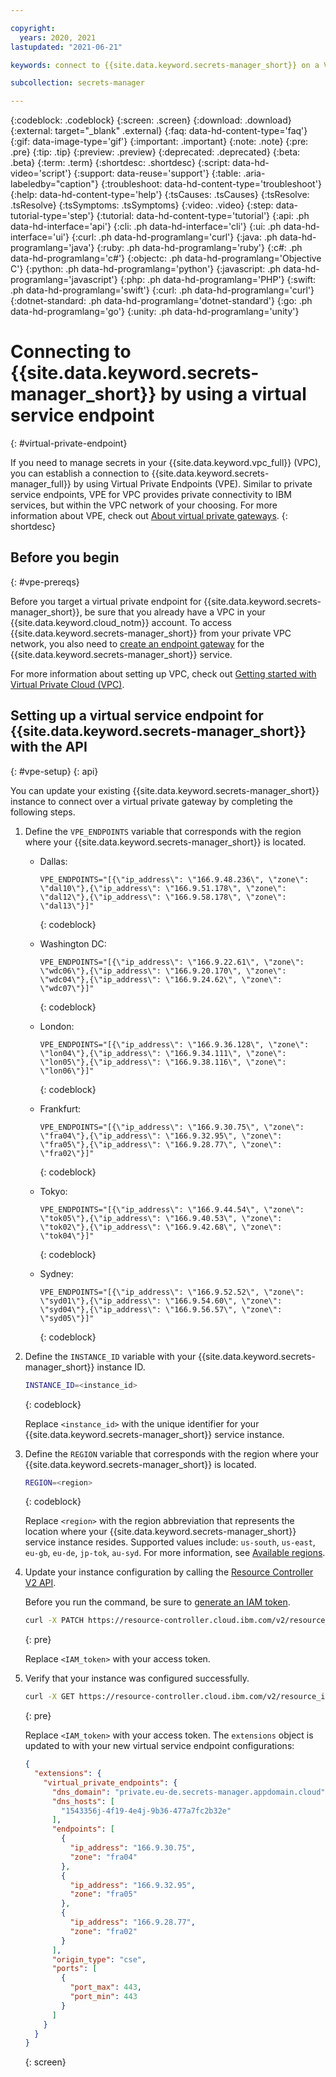 ```yaml
---

copyright:
  years: 2020, 2021
lastupdated: "2021-06-21"

keywords: connect to {{site.data.keyword.secrets-manager_short}} on a VPC, virtual service endpoints, virtual private cloud, connect via VPC, connect through VPC, connect via VPE, connect through VPE

subcollection: secrets-manager

---
```


{:codeblock: .codeblock}
{:screen: .screen}
{:download: .download}
{:external: target="_blank" .external}
{:faq: data-hd-content-type='faq'}
{:gif: data-image-type='gif'}
{:important: .important}
{:note: .note}
{:pre: .pre}
{:tip: .tip}
{:preview: .preview}
{:deprecated: .deprecated}
{:beta: .beta}
{:term: .term}
{:shortdesc: .shortdesc}
{:script: data-hd-video='script'}
{:support: data-reuse='support'}
{:table: .aria-labeledby="caption"}
{:troubleshoot: data-hd-content-type='troubleshoot'}
{:help: data-hd-content-type='help'}
{:tsCauses: .tsCauses}
{:tsResolve: .tsResolve}
{:tsSymptoms: .tsSymptoms}
{:video: .video}
{:step: data-tutorial-type='step'}
{:tutorial: data-hd-content-type='tutorial'}
{:api: .ph data-hd-interface='api'}
{:cli: .ph data-hd-interface='cli'}
{:ui: .ph data-hd-interface='ui'}
{:curl: .ph data-hd-programlang='curl'}
{:java: .ph data-hd-programlang='java'}
{:ruby: .ph data-hd-programlang='ruby'}
{:c#: .ph data-hd-programlang='c#'}
{:objectc: .ph data-hd-programlang='Objective C'}
{:python: .ph data-hd-programlang='python'}
{:javascript: .ph data-hd-programlang='javascript'}
{:php: .ph data-hd-programlang='PHP'}
{:swift: .ph data-hd-programlang='swift'}
{:curl: .ph data-hd-programlang='curl'}
{:dotnet-standard: .ph data-hd-programlang='dotnet-standard'}
{:go: .ph data-hd-programlang='go'}
{:unity: .ph data-hd-programlang='unity'}

# Connecting to {{site.data.keyword.secrets-manager_short}} by using a virtual service endpoint
{: #virtual-private-endpoint}

If you need to manage secrets in your {{site.data.keyword.vpc_full}} (VPC), you can establish a connection to {{site.data.keyword.secrets-manager_full}} by using Virtual Private Endpoints (VPE). Similar to private service endpoints, VPE for VPC provides private connectivity to IBM services, but within the VPC network of your choosing. For more information about VPE, check out [About virtual private gateways](/docs/vpc?topic=vpc-about-vpe).
{: shortdesc}

## Before you begin
{: #vpe-prereqs}

Before you target a virtual private endpoint for {{site.data.keyword.secrets-manager_short}}, be sure that you already have a VPC in your {{site.data.keyword.cloud_notm}} account. To access {{site.data.keyword.secrets-manager_short}} from your private VPC network, you also need to [create an endpoint gateway](/docs/vpc?topic=vpc-ordering-endpoint-gateway) for the {{site.data.keyword.secrets-manager_short}} service.

For more information about setting up VPC, check out [Getting started with Virtual Private Cloud (VPC)](/docs/vpc?topic=vpc-getting-started). 

## Setting up a virtual service endpoint for {{site.data.keyword.secrets-manager_short}} with the API
{: #vpe-setup}
{: api}

You can update your existing {{site.data.keyword.secrets-manager_short}} instance to connect over a virtual private gateway by completing the following steps. 

1. Define the `VPE_ENDPOINTS` variable that corresponds with the region where your {{site.data.keyword.secrets-manager_short}} is located.

    - Dallas:
      ```
      VPE_ENDPOINTS="[{\"ip_address\": \"166.9.48.236\", \"zone\": \"dal10\"},{\"ip_address\": \"166.9.51.178\", \"zone\": \"dal12\"},{\"ip_address\": \"166.9.58.178\", \"zone\": \"dal13\"}]"
      ```
      {: codeblock}

    - Washington DC:
      ```
      VPE_ENDPOINTS="[{\"ip_address\": \"166.9.22.61\", \"zone\": \"wdc06\"},{\"ip_address\": \"166.9.20.170\", \"zone\": \"wdc04\"},{\"ip_address\": \"166.9.24.62\", \"zone\": \"wdc07\"}]"
      ```
      {: codeblock}
    - London:
      ```
      VPE_ENDPOINTS="[{\"ip_address\": \"166.9.36.128\", \"zone\": \"lon04\"},{\"ip_address\": \"166.9.34.111\", \"zone\": \"lon05\"},{\"ip_address\": \"166.9.38.116\", \"zone\": \"lon06\"}]"
      ```
      {: codeblock}
    - Frankfurt:
      ```
      VPE_ENDPOINTS="[{\"ip_address\": \"166.9.30.75\", \"zone\": \"fra04\"},{\"ip_address\": \"166.9.32.95\", \"zone\": \"fra05\"},{\"ip_address\": \"166.9.28.77\", \"zone\": \"fra02\"}]"
      ```
      {: codeblock}
    - Tokyo:
      ```
      VPE_ENDPOINTS="[{\"ip_address\": \"166.9.44.54\", \"zone\": \"tok05\"},{\"ip_address\": \"166.9.40.53\", \"zone\": \"tok02\"},{\"ip_address\": \"166.9.42.68\", \"zone\": \"tok04\"}]"
      ```
      {: codeblock}
    - Sydney:
      ```    
      VPE_ENDPOINTS="[{\"ip_address\": \"166.9.52.52\", \"zone\": \"syd01\"},{\"ip_address\": \"166.9.54.60\", \"zone\": \"syd04\"},{\"ip_address\": \"166.9.56.57\", \"zone\": \"syd05\"}]"
      ```
      {: codeblock}

2. Define the `INSTANCE_ID` variable with your {{site.data.keyword.secrets-manager_short}} instance ID.

    ```sh
    INSTANCE_ID=<instance_id>
    ```
    {: codeblock}

    Replace `<instance_id>` with the unique identifier for your {{site.data.keyword.secrets-manager_short}} service instance.

3. Define the `REGION` variable that corresponds with the region where your {{site.data.keyword.secrets-manager_short}} is located.

    ```sh
    REGION=<region>
    ```
    {: codeblock}

    Replace `<region>` with the region abbreviation that represents the location where your {{site.data.keyword.secrets-manager_short}} service instance resides. Supported values include: `us-south`, `us-east`, `eu-gb`, `eu-de`, `jp-tok`, `au-syd`. For more information, see [Available regions](/docs/secrets-manager?topic=secrets-manager-endpoints#available-regions).

4. Update your instance configuration by calling the [Resource Controller V2 API](/apidocs/resource-controller/resource-controller#update-resource-instance).

    Before you run the command, be sure to [generate an IAM token](/docs/account?topic=account-iamtoken_from_apikey).

    ```sh
    curl -X PATCH https://resource-controller.cloud.ibm.com/v2/resource_instances/"$INSTANCE_ID" -H "Authorization: Bearer <IAM_token>" -H 'Content-Type: application/json' -d "{\"extensions\": {\"virtual_private_endpoints\": {\"dns_domain\": \"private.$REGION.secrets-manager.appdomain.cloud\",\"dns_hosts\": [$INSTANCE_ID],\"endpoints\": $VPE_ENDPOINT,\"origin_type\": \"cse\",\"ports\": [{\"port_min\": 443}]}}}"
    ```
    {: pre}

    Replace `<IAM_token>` with your access token.

5. Verify that your instance was configured successfully.

    ```sh
    curl -X GET https://resource-controller.cloud.ibm.com/v2/resource_instances/"$INSTANCE_ID" -H "Authorization: Bearer <IAM_token>"
    ```
    {: pre}

    Replace `<IAM_token>` with your access token. The `extensions` object is updated to with your new virtual service endpoint configurations:

    ```json
    {
      "extensions": {
        "virtual_private_endpoints": {
          "dns_domain": "private.eu-de.secrets-manager.appdomain.cloud",
          "dns_hosts": [
            "1543356j-4f19-4e4j-9b36-477a7fc2b32e"
          ],
          "endpoints": [
            {
              "ip_address": "166.9.30.75",
              "zone": "fra04"
            },
            {
              "ip_address": "166.9.32.95",
              "zone": "fra05"
            },
            {
              "ip_address": "166.9.28.77",
              "zone": "fra02"
            }
          ],
          "origin_type": "cse",
          "ports": [
            {
              "port_max": 443,
              "port_min": 443
            }
          ]
        }
      }
    }
    ```
    {: screen}






